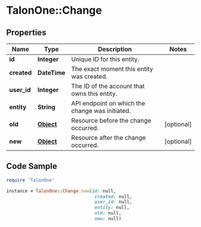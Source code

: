 # TalonOne::Change

## Properties

Name | Type | Description | Notes
------------ | ------------- | ------------- | -------------
**id** | **Integer** | Unique ID for this entity. | 
**created** | **DateTime** | The exact moment this entity was created. | 
**user_id** | **Integer** | The ID of the account that owns this entity. | 
**entity** | **String** | API endpoint on which the change was initiated. | 
**old** | [**Object**](.md) | Resource before the change occurred. | [optional] 
**new** | [**Object**](.md) | Resource after the change occurred. | [optional] 

## Code Sample

```ruby
require 'TalonOne'

instance = TalonOne::Change.new(id: null,
                                 created: null,
                                 user_id: null,
                                 entity: null,
                                 old: null,
                                 new: null)
```


